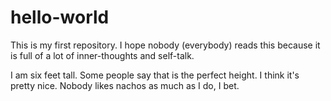 # hello-world
This is my first repository. I hope nobody (everybody) reads this because it is full of a lot of inner-thoughts and self-talk.

I am six feet tall. Some people say that is the perfect height. I think it's pretty nice.
Nobody likes nachos as much as I do, I bet.
